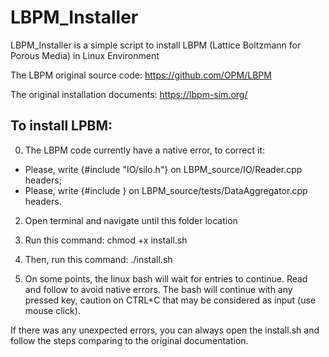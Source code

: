 # LBPM_Installer

LBPM_Installer is a simple script to install LBPM (Lattice Boltzmann for Porous Media) in Linux Environment

The LBPM original source code: https://github.com/OPM/LBPM

The original installation documents: https://lbpm-sim.org/



## To install LPBM:

0) The LBPM code currently have a native error, to correct it: 
 - Please, write {#include \"IO/silo.h\"} on LBPM_source/IO/Reader.cpp headers;
 - Please, write {#include <cstdint>} on LBPM_source/tests/DataAggregator.cpp headers.
   
2) Open terminal and navigate until this folder location
   
3) Run this command: chmod +x install.sh
   
4) Then, run this command: ./install.sh
   
5) On some points, the linux bash will wait for entries to continue. Read and follow to avoid native errors. The bash will continue with any pressed key, caution on CTRL+C that may be considered as input (use mouse click).


If there was any unexpected errors, you can always open the install.sh and follow the steps comparing to the original documentation. 
